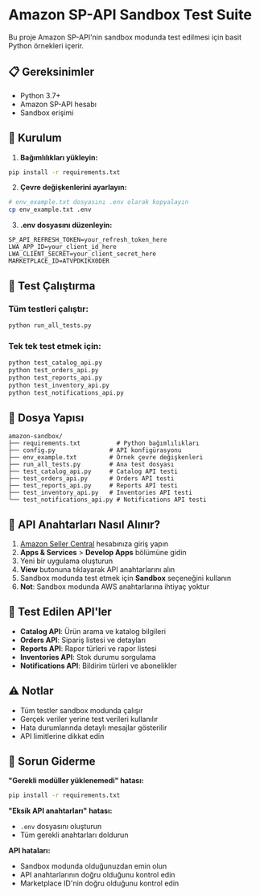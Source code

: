 # Amazon SP-API Sandbox Test Suite

Bu proje Amazon SP-API'nin sandbox modunda test edilmesi için basit Python örnekleri içerir.

## 📋 Gereksinimler

- Python 3.7+
- Amazon SP-API hesabı
- Sandbox erişimi

## 🚀 Kurulum

1. **Bağımlılıkları yükleyin:**
```bash
pip install -r requirements.txt
```

2. **Çevre değişkenlerini ayarlayın:**
```bash
# env_example.txt dosyasını .env olarak kopyalayın
cp env_example.txt .env
```

3. **.env dosyasını düzenleyin:**
```
SP_API_REFRESH_TOKEN=your_refresh_token_here
LWA_APP_ID=your_client_id_here
LWA_CLIENT_SECRET=your_client_secret_here
MARKETPLACE_ID=ATVPDKIKX0DER
```

## 🧪 Test Çalıştırma

### Tüm testleri çalıştır:
```bash
python run_all_tests.py
```

### Tek tek test etmek için:
```bash
python test_catalog_api.py
python test_orders_api.py
python test_reports_api.py
python test_inventory_api.py
python test_notifications_api.py
```

## 📁 Dosya Yapısı

```
amazon-sandbox/
├── requirements.txt          # Python bağımlılıkları
├── config.py               # API konfigürasyonu
├── env_example.txt         # Örnek çevre değişkenleri
├── run_all_tests.py        # Ana test dosyası
├── test_catalog_api.py     # Catalog API testi
├── test_orders_api.py      # Orders API testi
├── test_reports_api.py     # Reports API testi
├── test_inventory_api.py   # Inventories API testi
└── test_notifications_api.py # Notifications API testi
```

## 🔧 API Anahtarları Nasıl Alınır?

1. [Amazon Seller Central](https://sellercentral.amazon.com/) hesabınıza giriş yapın
2. **Apps & Services** > **Develop Apps** bölümüne gidin
3. Yeni bir uygulama oluşturun
4. **View** butonuna tıklayarak API anahtarlarını alın
5. Sandbox modunda test etmek için **Sandbox** seçeneğini kullanın
6. **Not**: Sandbox modunda AWS anahtarlarına ihtiyaç yoktur

## 📝 Test Edilen API'ler

- **Catalog API**: Ürün arama ve katalog bilgileri
- **Orders API**: Sipariş listesi ve detayları
- **Reports API**: Rapor türleri ve rapor listesi
- **Inventories API**: Stok durumu sorgulama
- **Notifications API**: Bildirim türleri ve abonelikler

## ⚠️ Notlar

- Tüm testler sandbox modunda çalışır
- Gerçek veriler yerine test verileri kullanılır
- Hata durumlarında detaylı mesajlar gösterilir
- API limitlerine dikkat edin

## 🐛 Sorun Giderme

**"Gerekli modüller yüklenemedi" hatası:**
```bash
pip install -r requirements.txt
```

**"Eksik API anahtarları" hatası:**
- `.env` dosyasını oluşturun
- Tüm gerekli anahtarları doldurun

**API hataları:**
- Sandbox modunda olduğunuzdan emin olun
- API anahtarlarının doğru olduğunu kontrol edin
- Marketplace ID'nin doğru olduğunu kontrol edin 